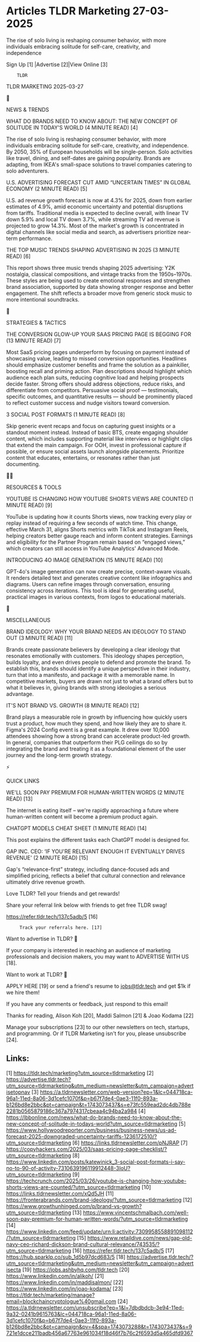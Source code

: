 # Articles TLDR Marketing 27-03-2025

The rise of solo living is reshaping consumer behavior, with more
individuals embracing solitude for self-care, creativity, and
independence ‌ ‌ ‌ ‌ ‌ ‌ ‌ ‌ ‌ ‌ ‌ ‌ ‌ ‌ ‌ ‌ ‌ ‌ ‌ ‌ ‌ ‌ ‌ ‌ ‌ ‌  ‌ ‌ ‌ ‌ ‌ ‌ ‌ ‌ ‌ ‌ ‌ ‌ ‌ ‌ ‌ ‌ ‌ ‌ ‌ ‌ ‌ ‌ ‌ ‌ ‌ ‌ 


 Sign Up [1] |Advertise [2]|View Online [3] 

		TLDR 

TLDR MARKETING 2025-03-27

📱 

NEWS & TRENDS

 WHAT DO BRANDS NEED TO KNOW ABOUT: THE NEW CONCEPT OF SOLITUDE IN
TODAY'S WORLD (4 MINUTE READ) [4] 

 The rise of solo living is reshaping consumer behavior, with more
individuals embracing solitude for self-care, creativity, and
independence. By 2050, 35% of European households will be
single-person. Solo activities like travel, dining, and self-dates are
gaining popularity. Brands are adapting, from IKEA's small-space
solutions to travel companies catering to solo adventurers. 

 U.S. ADVERTISING FORECAST CUT AMID “UNCERTAIN TIMES” IN GLOBAL
ECONOMY (2 MINUTE READ) [5] 

 U.S. ad revenue growth forecast is now at 4.3% for 2025, down from
earlier estimates of 4.9%, amid economic uncertainty and potential
disruptions from tariffs. Traditional media is expected to decline
overall, with linear TV down 5.9% and local TV down 3.7%, while
streaming TV ad revenue is projected to grow 14.3%. Most of the
market's growth is concentrated in digital channels like social media
and search, as advertisers prioritize near-term performance. 

 THE TOP MUSIC TRENDS SHAPING ADVERTISING IN 2025 (3 MINUTE READ) [6] 

 This report shows three music trends shaping 2025 advertising: Y2K
nostalgia, classical compositions, and vintage tracks from the
1950s–1970s. These styles are being used to create emotional
responses and strengthen brand association, supported by data showing
stronger response and better engagement. The shift reflects a broader
move from generic stock music to more intentional soundtracks. 

🚀 

STRATEGIES & TACTICS

 THE CONVERSION GLOW-UP YOUR SAAS PRICING PAGE IS BEGGING FOR (13
MINUTE READ) [7] 

 Most SaaS pricing pages underperform by focusing on payment instead
of showcasing value, leading to missed conversion opportunities.
Headlines should emphasize customer benefits and frame the solution as
a painkiller, boosting recall and priming action. Plan descriptions
should highlight which audience each plan suits, reducing cognitive
load and helping prospects decide faster. Strong offers should address
objections, reduce risks, and differentiate from competitors.
Persuasive social proof — testimonials, specific outcomes, and
quantitative results — should be prominently placed to reflect
customer success and nudge visitors toward conversion. 

 3 SOCIAL POST FORMATS (1 MINUTE READ) [8] 

 Skip generic event recaps and focus on capturing guest insights or a
standout moment instead. Instead of basic BTS, create engaging
shoulder content, which includes supporting material like interviews
or highlight clips that extend the main campaign. For OOH, invest in
professional capture if possible, or ensure social assets launch
alongside placements. Prioritize content that educates, entertains, or
resonates rather than just documenting. 

🧑‍💻 

RESOURCES & TOOLS

 YOUTUBE IS CHANGING HOW YOUTUBE SHORTS VIEWS ARE COUNTED (1 MINUTE
READ) [9] 

 YouTube is updating how it counts Shorts views, now tracking every
play or replay instead of requiring a few seconds of watch time. This
change, effective March 31, aligns Shorts metrics with TikTok and
Instagram Reels, helping creators better gauge reach and inform
content strategies. Earnings and eligibility for the Partner Program
remain based on “engaged views,” which creators can still access
in YouTube Analytics' Advanced Mode. 

 INTRODUCING 4O IMAGE GENERATION (15 MINUTE READ) [10] 

 GPT-4o's image generation can now create precise, context-aware
visuals. It renders detailed text and generates creative content like
infographics and diagrams. Users can refine images through
conversation, ensuring consistency across iterations. This tool is
ideal for generating useful, practical images in various contexts,
from logos to educational materials. 

🎁 

MISCELLANEOUS

 BRAND IDEOLOGY: WHY YOUR BRAND NEEDS AN IDEOLOGY TO STAND OUT (3
MINUTE READ) [11] 

 Brands create passionate believers by developing a clear ideology
that resonates emotionally with customers. This ideology shapes
perception, builds loyalty, and even drives people to defend and
promote the brand. To establish this, brands should identify a unique
perspective in their industry, turn that into a manifesto, and package
it with a memorable name. In competitive markets, buyers are drawn not
just to what a brand offers but to what it believes in, giving brands
with strong ideologies a serious advantage. 

 IT'S NOT BRAND VS. GROWTH (8 MINUTE READ) [12] 

 Brand plays a measurable role in growth by influencing how quickly
users trust a product, how much they spend, and how likely they are to
share it. Figma's 2024 Config event is a great example. It drew over
10,000 attendees showing how a strong brand can accelerate product-led
growth. In general, companies that outperform their PLG ceilings do so
by integrating the brand and treating it as a foundational element of
the user journey and the long-term growth strategy. 

⚡ 

QUICK LINKS

 WE'LL SOON PAY PREMIUM FOR HUMAN-WRITTEN WORDS (2 MINUTE READ) [13] 

 The internet is eating itself – we're rapidly approaching a future
where human-written content will become a premium product again. 

 CHATGPT MODELS CHEAT SHEET (1 MINUTE READ) [14] 

 This post explains the different tasks each ChatGPT model is designed
for. 

 GAP INC. CEO: ‘IF YOU'RE RELEVANT ENOUGH IT EVENTUALLY DRIVES
REVENUE' (2 MINUTE READ) [15] 

 Gap's “relevance-first” strategy, including dance-focused ads and
simplified pricing, reflects a belief that cultural connection and
relevance ultimately drive revenue growth. 

Love TLDR? Tell your friends and get rewards!

 Share your referral link below with friends to get free TLDR swag! 

 https://refer.tldr.tech/137c5adb/5 [16] 

		 Track your referrals here. [17] 

Want to advertise in TLDR? 📰

 If your company is interested in reaching an audience of marketing
professionals and decision makers, you may want to ADVERTISE WITH US
[18]. 

Want to work at TLDR? 💼

 APPLY HERE [19] or send a friend's resume to jobs@tldr.tech and get
$1k if we hire them! 

 If you have any comments or feedback, just respond to this email! 

Thanks for reading, 
Alison Koh [20], Maddi Salmon [21] & Joao Kodama [22] 

 Manage your subscriptions [23] to our other newsletters on tech,
startups, and programming. Or if TLDR Marketing isn't for you, please
unsubscribe [24]. 

 

Links:
------
[1] https://tldr.tech/marketing?utm_source=tldrmarketing
[2] https://advertise.tldr.tech?utm_source=tldrmarketing&utm_medium=newsletter&utm_campaign=advertisetopnav
[3] https://a.tldrnewsletter.com/web-version?ep=1&lc=044718ca-96a1-11ed-8a06-3d1cefc1070f&p=b67f7de4-0ae3-11f0-893a-b126bd8e2bbc&pt=campaign&t=1743073437&s=e73fc559ead2dc4db788e2281b0565879186c367a7974317cbeaa4c94ba2a984
[4] https://lbbonline.com/news/what-do-brands-need-to-know-about-the-new-concept-of-solitude-in-todays-world?utm_source=tldrmarketing
[5] https://www.hollywoodreporter.com/business/business-news/us-ad-forecast-2025-downgraded-uncertainty-tariffs-1236172510/?utm_source=tldrmarketing
[6] https://links.tldrnewsletter.com/pNJRAP
[7] https://copyhackers.com/2025/03/saas-pricing-page-checklist/?utm_source=tldrmarketing
[8] https://www.linkedin.com/posts/katewinick_3-social-post-formats-i-say-no-to-90-of-activity-7310639196119912448-3IoU?utm_source=tldrmarketing
[9] https://techcrunch.com/2025/03/26/youtube-is-changing-how-youtube-shorts-views-are-counted/?utm_source=tldrmarketing
[10] https://links.tldrnewsletter.com/xQd5JH
[11] https://fronterabrands.com/brand-ideology/?utm_source=tldrmarketing
[12] https://www.growthunhinged.com/p/brand-vs-growth?utm_source=tldrmarketing
[13] https://www.vincentschmalbach.com/well-soon-pay-premium-for-human-written-words/?utm_source=tldrmarketing
[14] https://www.linkedin.com/feed/update/urn:li:activity:7309958558891098112/?utm_source=tldrmarketing
[15] https://www.retaildive.com/news/gap-old-navy-ceo-richard-dickson-brand-cultural-relevance/743535/?utm_source=tldrmarketing
[16] https://refer.tldr.tech/137c5adb/5
[17] https://hub.sparklp.co/sub_1d5b97dcd683/5
[18] https://advertise.tldr.tech/?utm_source=tldrmarketing&utm_medium=newsletter&utm_campaign=advertisecta
[19] https://jobs.ashbyhq.com/tldr.tech
[20] https://www.linkedin.com/in/alikoh/
[21] https://www.linkedin.com/in/maddisalmon/
[22] https://www.linkedin.com/in/joao-kodama/
[23] https://tldr.tech/marketing/manage?email=blockchaincryptologue%40gmail.com
[24] https://a.tldrnewsletter.com/unsubscribe?ep=1&l=7dbdbdcb-3e94-11ed-9a32-0241b9615763&lc=044718ca-96a1-11ed-8a06-3d1cefc1070f&p=b67f7de4-0ae3-11f0-893a-b126bd8e2bbc&pt=campaign&pv=4&spa=1743073288&t=1743073437&s=9721e1dcce211badb456a67763e961034f18d46f7b76c2f6593d5a465dfd9367